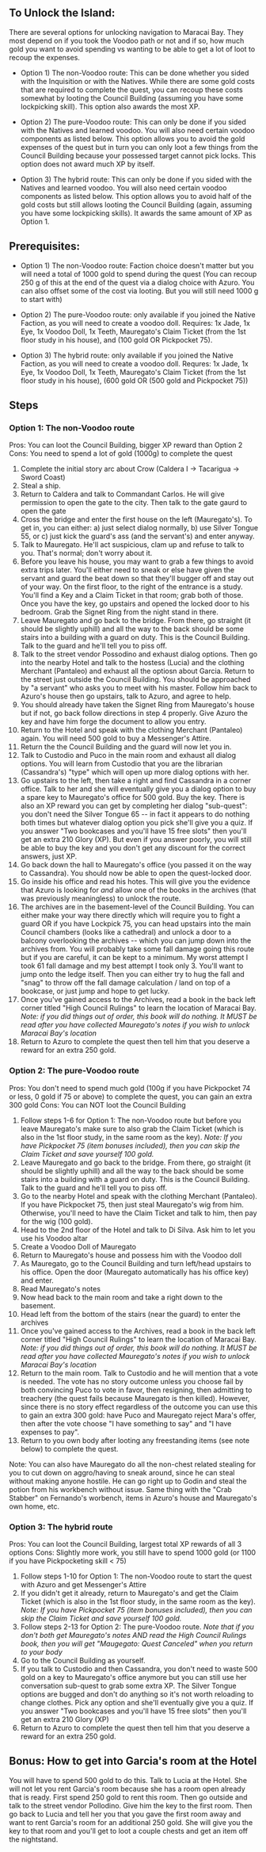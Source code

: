 ## To Unlock the Island:

There are several options for unlocking navigation to Maracai Bay. They most depend on if you took the Voodoo path or not and if so, how much gold you want to avoid spending vs wanting to be able to get a lot of loot to recoup the expenses.

* Option 1) The non-Voodoo route: This can be done whether you sided with the Inquisition or with the Natives. While there are some gold costs that are required to complete the quest, you can recoup these costs somewhat by looting the Council Building (assuming you have some lockpicking skill). This option also awards the most XP.

* Option 2) The pure-Voodoo route: This can only be done if you sided with the Natives and learned voodoo. You will also need certain voodoo components as listed below. This option allows you to avoid the gold expenses of the quest but in turn you can only loot a few things from the Council Building because your possessed target cannot pick locks. This option does not award much XP by itself.

* Option 3) The hybrid route: This can only be done if you sided with the Natives and learned voodoo. You will also need certain voodoo components as listed below. This option allows you to avoid half of the gold costs but still allows looting the Council Building (again, assuming you have some lockpicking skills). It awards the same amount of XP as Option 1.


## Prerequisites:

 * Option 1) The non-Voodoo route: Faction choice doesn't matter but you will need a total of 1000 gold to spend during the quest (You can recoup 250 g of this at the end of the quest via a dialog choice with Azuro. You can also offset some of the cost via looting. But you will still need 1000 g to start with)
 
 * Option 2) The pure-Voodoo route: only available if you joined the Native Faction, as you will need to create a voodoo doll. Requires: 1x Jade, 1x Eye, 1x Voodoo Doll, 1x Teeth, Mauregato's Claim Ticket (from the 1st floor study in his house), and (100 gold OR Pickpocket 75).
 
 * Option 3) The hybrid route: only available if you joined the Native Faction, as you will need to create a voodoo doll. Requres: 1x Jade, 1x Eye, 1x Voodoo Doll, 1x Teeth, Mauregato's Claim Ticket (from the 1st floor study in his house), (600 gold OR (500 gold and Pickpocket 75))


## Steps

### Option 1: The non-Voodoo route

Pros: You can loot the Council Building, bigger XP reward than Option 2
Cons: You need to spend a lot of gold (1000g) to complete the quest

1. Complete the initial story arc about Crow (Caldera I -> Tacarigua -> Sword Coast)
2. Steal a ship.
3. Return to Caldera and talk to Commandant Carlos. He will give permission to open the gate to the city. Then talk to the gate gaurd to open the gate
4. Cross the bridge and enter the first house on the left (Mauregato's). To get in, you can either: a) just select dialog normally, b) use Silver Tongue 55, or c) just kick the guard's ass (and the servant's) and enter anyway. 
5. Talk to Mauregato. He'll act suspicious, clam up and refuse to talk to you. That's normal; don't worry about it. 
6. Before you leave his house, you may want to grab a few things to avoid extra trips later. You'll either need to sneak or else have given the servant and guard the beat down so that they'll bugger off and stay out of your way. On the first floor, to the right of the entrance is a study. You'll find a Key and a Claim Ticket in that room; grab both of those. Once you have the key, go upstairs and opened the locked door to his bedroom. Grab the Signet Ring from the night stand in there.
7. Leave Mauregato and go back to the bridge. From there, go straight (it should be slightly uphill) and all the way to the back should be some stairs into a building with a guard on duty. This is the Council Building. Talk to the guard and he'll tell you to piss off.
8. Talk to the street vendor Possodino and exhaust dialog options. Then go into the nearby Hotel and talk to the hostess (Lucia) and the clothing Merchant (Pantaleo) and exhaust all the optiosn about Garcia. Return to the street just outside the Council Building. You should be approached by "a servant" who asks you to meet with his master. Follow him back to Azuro's house then go upstairs, talk to Azuro, and agree to help.
9. You should already have taken the Signet Ring from Mauregato's house but if not, go back follow directions in step 4 properly. Give Azuro the key and have him forge the document to allow you entry.
10. Return to the Hotel and speak with the clothing Merchant (Pantaleo) again. You will need 500 gold to buy a Messenger's Attire.
11. Return the the Council Building and the guard will now let you in.
12. Talk to Custodio and Puco in the main room and exhaust all dialog options. You will learn from Custodio that you are the librarian (Cassandra's) "type" which will open up more dialog options with her.
13. Go upstairs to the left, then take a right and find Cassandra in a corner office. Talk to her and she will eventually give you a dialog option to buy a spare key to Mauregato's office for 500 gold. Buy the key. There is also an XP reward you can get by completing her dialog "sub-quest": you don't need the Silver Tongue 65 -- in fact it appears to do nothing both times but whatever dialog option you pick she'll give you a quiz. If you answer "Two bookcases and you'll have 15 free slots"  then you'll get an extra 210 Glory (XP). But even if you answer poorly, you will still be able to buy the key and you don't get any discount for the correct answers, just XP.
14. Go back down the hall to Mauregato's office (you passed it on the way to Cassandra). You should now be able to open the quest-locked door.
15. Go inside his office and read his hotes. This will give you the evidence that Azuro is looking for *and* allow one of the books in the archives (that was previously meaningless) to unlock the route.
16. The archives are in the basement-level of the Council Building. You can either make your way there directly which will require you to fight a guard OR if you have Lockpick 75, you can head upstairs into the main Council chambers (looks like a cathedral) and unlock a door to a balcony overlooking the archives -- which you can jump down into the archives from. You will probably take some fall damage going this route but if you are careful, it can be kept to a minimum. My worst attempt I took 61 fall damage and my best attempt I took only 3. You'll want to jump onto the ledge itself. Then you can either try to hug the fall and "snag" to throw off the fall damage calculation / land on top of a bookcase, or just jump and hope to get lucky.
17. Once you've gained access to the Archives, read a book in the back left corner titled "High Council Rulings" to learn the location of Maracai Bay. *Note: if you did things out of order, this book will do nothing. It MUST be read after you have collected Mauregato's notes if you wish to unlock Maracai Bay's location*
18. Return to Azuro to complete the quest then tell him that you deserve a reward for an extra 250 gold.


### Option 2: The pure-Voodoo route

Pros: You don't need to spend much gold (100g if you have Pickpocket 74 or less, 0 gold if 75 or above) to complete the quest, you can gain an extra 300 gold
Cons: You can NOT loot the Council Building


1. Follow steps 1-6 for Option 1: The non-Voodoo route but before you leave Mauregato's make sure to also grab the Claim Ticket (which is also in the 1st floor study, in the same room as the key). *Note: If you have Pickpocket 75 (item bonuses included), then you can skip the Claim Ticket and save yourself 100 gold.*
2. Leave Mauregato and go back to the bridge. From there, go straight (it should be slightly uphill) and all the way to the back should be some stairs into a building with a guard on duty. This is the Council Building. Talk to the guard and he'll tell you to piss off.
3. Go to the nearby Hotel and speak with the clothing Merchant (Pantaleo). If you have Pickpocket 75, then just steal Mauregato's wig from him. Otherwise, you'll need to have the Claim Ticket and talk to him, then pay for the wig (100 gold).
4. Head to the 2nd floor of the Hotel and talk to Di Silva. Ask him to let you use his Voodoo altar
5. Create a Voodoo Doll of Mauregato
6. Return to Mauregato's house and possess him with the Voodoo doll
7. As Mauregato, go to the Council Building and turn left/head upstairs to his office. Open the door (Mauregato automatically has his office key) and enter.
8. Read Mauregato's notes
9. Now head back to the main room and take a right down to the basement.
10. Head left from the bottom of the stairs (near the guard) to enter the archives
11. Once you've gained access to the Archives, read a book in the back left corner titled "High Council Rulings" to learn the location of Maracai Bay. *Note: if you did things out of order, this book will do nothing. It MUST be read after you have collected Mauregato's notes if you wish to unlock Maracai Bay's location*
12. Return to the main room. Talk to Custodio and he will mention that a vote is needed. The vote has no story outcome unless you choose fail by both convincing Puco to vote in favor, then resigning, then admitting to treachery (the quest fails because Mauregato is then killed). However, since there is no story effect regardless of the outcome you can use this to gain an extra 300 gold: have Puco and Mauregato reject Mara's offer, then after the vote choose "I have something to say" and "I have expenses to pay".
13. Return to you own body after looting any freestanding items (see note below) to complete the quest.

Note: You can also have Mauregato do all the non-chest related stealing for you to cut down on aggro/having to sneak around, since he can steal without making anyone hostile. He can go right up to Godin and steal the potion from his workbench without issue. Same thing with the "Crab Stabber" on Fernando's worbench, items in Azuro's house and Mauregato's own home, etc.


### Option 3: The hybrid route

Pros: You can loot the Council Building, largest total XP rewards of all 3 options
Cons: Slightly more work, you still have to spend 1000 gold (or 1100 if you have Pickpocketing skill < 75)

1. Follow steps 1-10 for Option 1: The non-Voodoo route to start the quest with Azuro and get Messenger's Attire
2. If you didn't get it already, return to Mauregato's and get the Claim Ticket (which is also in the 1st floor study, in the same room as the key). *Note: If you have Pickpocket 75 (item bonuses included), then you can skip the Claim Ticket and save yourself 100 gold.*
3. Follow steps 2-13 for Option 2: The pure-Voodoo route. *Note that if you don't both get Mauregato's notes AND read the High Council Rulings book, then you will get "Maugegato: Quest Canceled" when you return to your body*
4. Go to the Council Building as yourself.
5. If you talk to Custodio and then Cassandra, you don't need to waste 500 gold on a key to Mauregato's office anymore but you can still use her conversation sub-quest to grab some extra XP. The Silver Tongue options are bugged and don't do anything so it's not worth reloading to change clothes. Pick any option and she'll eventually give you a quiz. If you answer "Two bookcases and you'll have 15 free slots"  then you'll get an extra 210 Glory (XP)
6. Return to Azuro to complete the quest then tell him that you deserve a reward for an extra 250 gold.



## Bonus: How to get into Garcia's room at the Hotel

You will have to spend 500 gold to do this. Talk to Lucia at the Hotel. She will not let you rent Garcia's room because she has a room open already that is ready. First spend 250 gold to rent this room. Then go outside and talk to the street vendor Pollodino. Give him the key to the first room. Then go back to Lucia and tell her you that you gave the first room away and want to rent Garcia's room for an additional 250 gold. She will give you the key to that room and you'll get to loot a couple chests and get an item off the nightstand.



